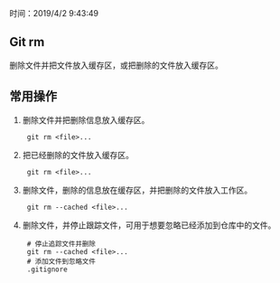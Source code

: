 时间：2019/4/2 9:43:49 

## Git rm  

删除文件并把文件放入缓存区，或把删除的文件放入缓存区。

## 常用操作 

1. 删除文件并把删除信息放入缓存区。
		
		git rm <file>...  

2. 把已经删除的文件放入缓存区。

		git rm <file>...

3. 删除文件，删除的信息放在缓存区，并把删除的文件放入工作区。

		git rm --cached <file>...

4. 删除文件，并停止跟踪文件，可用于想要忽略已经添加到仓库中的文件。
		
		# 停止追踪文件并删除
		git rm --cached <file>...
		# 添加文件到忽略文件
		.gitignore